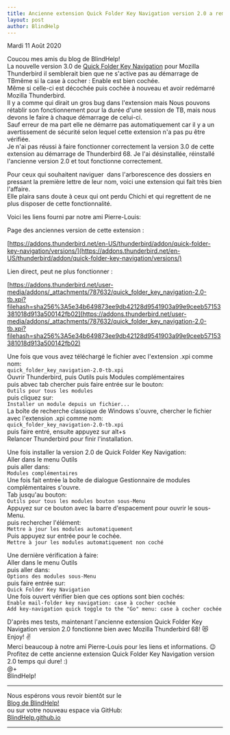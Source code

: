```yaml
---
title: Ancienne extension Quick Folder Key Navigation version 2.0 a remplacer dans Mozilla Thunderbird
layout: post
author: BlindHelp
---
```


<footer>Mardi 11 Août 2020</footer>

Coucou mes amis du blog de BlindHelp!    
La nouvelle version 3.0  de [Quick Folder Key Navigation](https://addons.thunderbird.net/fr/thunderbird/addon/quick-folder-key-navigation/) pour Mozilla Thunderbird il semblerait bien que  ne s'active pas au démarrage de TBmême si la case à cocher : Enable est bien cochée.    
Même si celle-ci est décochée puis cochée à nouveau et avoir redémarré Mozilla Thunderbird.    
Il y a comme qui dirait un gros bug dans l'extension mais Nous pouvons   rétablir son fonctionnement  pour la durée d'une session de TB,  mais nous devons le faire à chaque démarrage de celui-ci.    
Sauf erreur de ma part elle ne démarre pas automatiquement car il y a un avertissement de sécurité selon lequel cette extension n'a pas pu être vérifiée.    
Je n'ai pas réussi à faire fonctionner correctement la version 3.0 de cette extension au démarrage de Thunderbird 68. Je l'ai désinstallée, réinstallé l'ancienne version 2.0 et tout fonctionne correctement.    

Pour ceux qui souhaitent naviguer  dans l'arborescence des dossiers en pressant la première lettre de leur nom, voici une extension qui fait très bien l'affaire.    
Elle plaira sans doute à ceux qui ont perdu Chichi et qui regrettent de ne plus disposer de cette fonctionnalité.    

Voici les liens  fourni par notre ami Pierre-Louis:    

Page des anciennes version de cette extension :    

[https://addons.thunderbird.net/en-US/thunderbird/addon/quick-folder-key-navigation/versions/](https://addons.thunderbird.net/en-US/thunderbird/addon/quick-folder-key-navigation/versions/)    

Lien direct, peut ne plus fonctionner :    

[https://addons.thunderbird.net/user-media/addons/_attachments/787632/quick_folder_key_navigation-2.0-tb.xpi?filehash=sha256%3A5e34b649873ee9db42128d9541903a99e9ceeb57153381018d913a500142fb02](https://addons.thunderbird.net/user-media/addons/_attachments/787632/quick_folder_key_navigation-2.0-tb.xpi?filehash=sha256%3A5e34b649873ee9db42128d9541903a99e9ceeb57153381018d913a500142fb02)    

Une fois que vous avez  téléchargé le fichier avec l'extension .xpi comme nom:    
`quick_folder_key_navigation-2.0-tb.xpi`    
Ouvrir Thunderbird, puis Outils puis Modules complémentaires    
puis abvec tab chercher puis faire entrée sur le bouton:    
`Outils pour tous les modules`    
puis cliquez sur:    
`Installer un module depuis un fichier...`    
La boîte de recherche classique de Windows s'ouvre, chercher le fichier avec l'extension .xpi comme nom:    
`quick_folder_key_navigation-2.0-tb.xpi`    
puis faire entré, ensuite appuyez sur alt+s    
Relancer Thunderbird pour finir l'installation.    

Une fois installer la version 2.0 de Quick Folder Key Navigation:    
Aller dans le menu Outils    
puis aller dans:    
`Modules complémentaires`    
Une fois fait entrée la boîte de dialogue Gestionnaire de modules complémentaires s'ouvre.    
Tab jusqu'au bouton:    
`Outils pour tous les modules bouton sous-Menu`    
Appuyez sur ce bouton avec la barre d'espacement pour ouvrir le sous-Menu.    
puis rechercher l'élément:    
`Mettre à jour les modules automatiquement`    
Puis appuyez sur entrée pour le cochée.    
`Mettre à jour les modules automatiquement non coché`    

Une dernière vérification à faire:    
Aller dans le menu Outils    
puis aller dans:    
`Options des modules sous-Menu`    
puis faire entrée sur:    
`Quick Folder Key Navigation`    
Une fois ouvert vérifier bien que ces options sont bien cochés:    
`Enable mail-folder key navigation: case à cocher cochée`    
`Add key-navigation quick toggle to the "Go" menu: case à cocher cochée`    

D'après mes tests, maintenant   l'ancienne extension Quick Folder Key Navigation version 2.0 fonctionne bien avec Mozilla Thunderbird 68! 😻    
Enjoy! ✌    
Merci beaucoup à notre ami Pierre-Louis pour les liens et informations. 😉    
Profitez de cette  ancienne extension Quick Folder Key Navigation version 2.0 temps qui dure! :)    
@+    
BlindHelp!    

---

Nous espérons vous revoir bientôt sur le      
[Blog de BlindHelp!](http://blindhelp.blogspot.fr/)                    
ou sur  votre nouveau espace via GitHub:                     
[BlindHelp.github.io](https://blindhelp.github.io)                    

---
